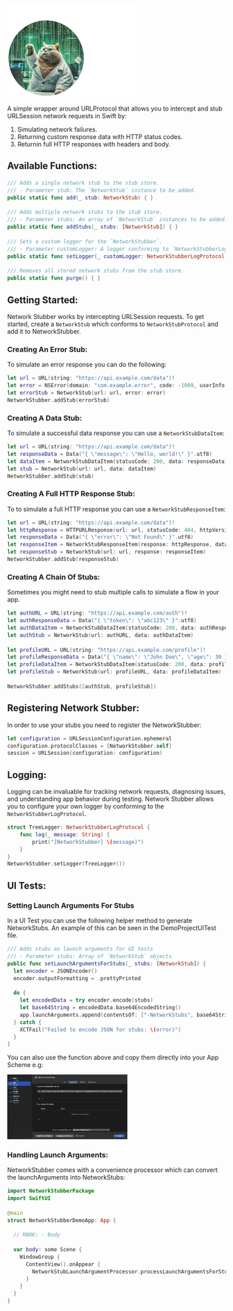 <img src="Media/netwworkStubberLogo.png" alt="iOS Swift URLSessionProtocol Mocking Package" width="299.95" height="211.05" />

A simple wrapper around URLProtocol that allows you to intercept and stub URLSession network requests in Swift by:
1. Simulating network failures.
2. Returning custom response data with HTTP status codes.
3. Returnin full HTTP responses with headers and body.

## Available Functions:

```swift
/// Adds a single network stub to the stub store.
/// - Parameter stub: The `NetworkStub` instance to be added.
public static func add(_ stub: NetworkStub) { }

/// Adds multiple network stubs to the stub store.
/// - Parameter stubs: An array of `NetworkStub` instances to be added.
public static func addStubs(_ stubs: [NetworkStub]) { }

/// Sets a custom logger for the `NetworkStubber`.
/// - Parameter customLogger: A logger conforming to `NetworkStubberLogProtocol` to handle log messages.
public static func setLogger(_ customLogger: NetworkStubberLogProtocol) { }

/// Removes all stored network stubs from the stub store.
public static func purge() { }
```

## Getting Started:

Network Stubber works by intercepting URLSession requests.
To get started, create a `NetworkStub` which conforms to `NetworkStubProtocol` and add it to NetworkStubber.

### Creating An Error Stub:

To simulate an error response you can do the following:
```swift
let url = URL(string: "https://api.example.com/data")!
let error = NSError(domain: "com.example.error", code: -1009, userInfo: nil)
let errorStub = NetworkStub(url: url, error: error)
NetworkStubber.addStub(errorStub)
```

### Creating A Data Stub:

To simulate a successful data response you can use a `NetworkStubDataItem`:
```swift
let url = URL(string: "https://api.example.com/data")!
let responseData = Data("{ \"message\": \"Hello, world!\" }".utf8)
let dataItem = NetworkStubDataItem(statusCode: 200, data: responseData)
let stub = NetworkStub(url: url, data: dataItem)
NetworkStubber.addStub(stub)
```

### Creating A Full HTTP Response Stub:

To to simulate a full HTTP response you can use a `NetworkStubResponseItem`:
```swift
let url = URL(string: "https://api.example.com/data")!
let httpResponse = HTTPURLResponse(url: url, statusCode: 404, httpVersion: nil, headerFields: ["Content-Type": "application/json"])!
let responseData = Data("{ \"error\": \"Not Found\" }".utf8)
let responseItem = NetworkStubResponseItem(response: httpResponse, data: responseData)
let responseStub = NetworkStub(url: url, response: responseItem)
NetworkStubber.addStub(responseStub)
```

### Creating A Chain Of Stubs:

Sometimes you might need to stub multiple calls to simulate a flow in your app.

```swift
let authURL = URL(string: "https://api.example.com/auth")!
let authResponseData = Data("{ \"token\": \"abc123\" }".utf8)
let authDataItem = NetworkStubDataItem(statusCode: 200, data: authResponseData)
let authStub = NetworkStub(url: authURL, data: authDataItem)

let profileURL = URL(string: "https://api.example.com/profile")!
let profileResponseData = Data("{ \"name\": \"John Doe\", \"age\": 30 }".utf8)
let profileDataItem = NetworkStubDataItem(statusCode: 200, data: profileResponseData)
let profileStub = NetworkStub(url: profileURL, data: profileDataItem)

NetworkStubber.addStubs([authStub, profileStub])
```

## Registering Network Stubber:

In order to use your stubs you need to register the NetworkStubber:

```swift
let configuration = URLSessionConfiguration.ephemeral
configuration.protocolClasses = [NetworkStubber.self]
session = URLSession(configuration: configuration)
```

## Logging:

Logging can be invaluable for tracking network requests, diagnosing issues, and understanding app behavior during testing.
Network Stubber allows you to configure your own logger by conforming to the `NetworkStubberLogProtocol`.


```swift
struct TreeLogger: NetworkStubberLogProtocol {
    func log(_ message: String) {
        print("[NetworkStubber] \(message)")
    }
}
NetworkStubber.setLogger(TreeLogger())
```

## UI Tests:

### Setting Launch Arguments For Stubs

In a UI Test you can use the following helper method to generate NetworkStubs. An example of this can be seen in the DemoProjectUITest file.

```swift
/// Adds stubs as launch arguments for UI tests
/// - Parameter stubs: Array of `NetworkStub` objects
public func setLaunchArgumentsForStubs(_ stubs: [NetworkStub]) {
  let encoder = JSONEncoder()
  encoder.outputFormatting = .prettyPrinted

  do {
    let encodedData = try encoder.encode(stubs)
    let base64String = encodedData.base64EncodedString()
    app.launchArguments.append(contentsOf: ["-NetworkStubs", base64String])
  } catch {
    XCTFail("Failed to encode JSON for stubs: \(error)")
  }
}
```
You can also use the function above and copy them directly into your App Scheme e.g:

<img src="Media/launchArguments.png" alt="iOS Swift URLSessionProtocol Mocking Package" width="276.6" height="148.5" />

### Handling Launch Arguments:

NetworkStubber comes with a convenience processor which can convert the launchArguments into NetworkStubs:

```swift
import NetworkStubberPackage
import SwiftUI

@main
struct NetworkStubberDemoApp: App {

  // MARK: - Body

  var body: some Scene {
    WindowGroup {
      ContentView().onAppear {
        NetworkStubLaunchArgumentProcessor.processLaunchArgumentsForStubs()
      }
    }
  }
}
```
